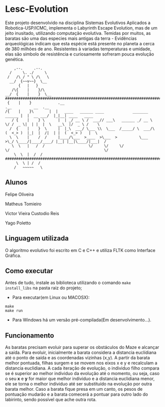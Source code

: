 # Lesc-Evolution
Este projeto desenvolvido na disciplina Sistemas Evolutivos Aplicados a Robotica-USP/ICMC, implementa o Labyrinth Escape Evolution, mas de um jeito inusitado, utilizando computação evolutiva. Temidas por muitos, as baratas são uma das especies mais antigas da terra - Evidências arqueológicas indicam que esta espécie está presente no planeta a cerca de 380 milhões de ano. Resistentes à variadas temperaturas e umidade, elas são simbolo de resistência e curiosamente sofreram pouca evolução genética. 


        ,--.     .--. 														  
      /     \. ./     \ 												        
     /   /\ / " \ /\   \												       
      __/  {~~v~~}  \__  												        
          {   |   }													                
       /\{    |    }/\													                         
    __/  {    |    }  \__	########################################################################################							
	 {    |    }	       	.__                                                   .__          __  .__               	 
	/{    |    }\		|  |   ____   ______ ____             _______  ______ |  |  __ ___/  |_|__| ____   ____           
       / {    |    } \		|  | _/ __ \ /  ___// ___\   ______ _/ __ \  \/ /  _ \|  | |  |  \   __\  |/  _ \ /    \         
      /  {    |    }  \		|  |_\  ___/ \___ \\  \___  /_____/ \  ___/\   (  <_> )  |_|  |  /|  | |  (  <_> )   |  \      
      \  \    |    /  /	 	|____/\___  >____  >\___  >          \___  >\_/ \____/|____/____/ |__| |__|\____/|___|  /       
       \  \   |   /  /	    	          \/     \/     \/               \/                                           \/         
        \  \  |  /  /    	########################################################################################							
         \  \ | /  /   														   
        /   ~~~~~   \														  

## Alunos
Felipe Oliveira

Matheus Tomieiro

Victor Vieira Custodio Reis

Yago Poletto

## Linguagem utilizada

 O algoritmo evolutivo foi escrito em C e C++ e utiliza FLTK como Interface Gráfica.

 ## Como executar
 Antes de tudo, instale as biblioteca utilizando o comando <code>make install_libs</code> na pasta raiz do projeto;
 
 - Para executar(em Linux ou MACOSX):
 ```shell
make
make run
 ```
 - Para Windows há um versão pré-compilada(Em desenvolvimento...).
 
## Funcionamento
As baratas precisam evoluir para superar os obstáculos do Maze e alcançar a saída. Para evoluir, inicialmente a barata considera a distancia euclídiana até o ponto de saída e as coordenadas vizinhas (x,y). A partir da barata melhor pontuada, filhas surgem e se movem nos eixos x e y e recalculam a distancia euclidiana. A cada iteração de evolução, o individuo filho compara se é superior ao melhor individuo da evolução até o momento, ou seja, caso o seu **x** e **y** for maior que melhor individuo e a distancia euclidiana menor, ele se torna o melhor individuo até ser substituído na evolução por outra barata melhor. Caso a barata fique presa em um canto, os pesos de pontuação mudarão e a barata comecerá a pontuar para outro lado do labirinto, sendo possível que ache outra rota.
